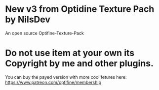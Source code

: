 # New v3 from Optidine Texture Pach by NilsDev
An open source Optifine-Texture-Pack

# Do not use item at your own its Copyright by me and other plugins.
You can buy the payed version with more cool fetures here: https://www.patreon.com/optifine/membership
